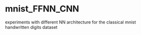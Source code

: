 # mnist_FFNN_CNN
experiments with different NN architecture for the classical mnist handwritten digits dataset
